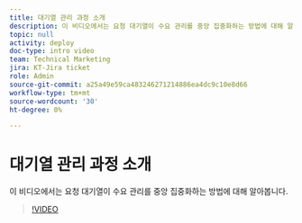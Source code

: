```yaml
---
title: 대기열 관리 과정 소개
description: 이 비디오에서는 요청 대기열이 수요 관리를 중앙 집중화하는 방법에 대해 알아봅니다.
topic: null
activity: deploy
doc-type: intro video
team: Technical Marketing
jira: KT-Jira ticket
role: Admin
source-git-commit: a25a49e59ca483246271214886ea4dc9c10e8d66
workflow-type: tm+mt
source-wordcount: '30'
ht-degree: 0%

---
```


# 대기열 관리 과정 소개

이 비디오에서는 요청 대기열이 수요 관리를 중앙 집중화하는 방법에 대해 알아봅니다.

>[!VIDEO](https://video.tv.adobe.com/v/335219/?quality=12&learn=on)
